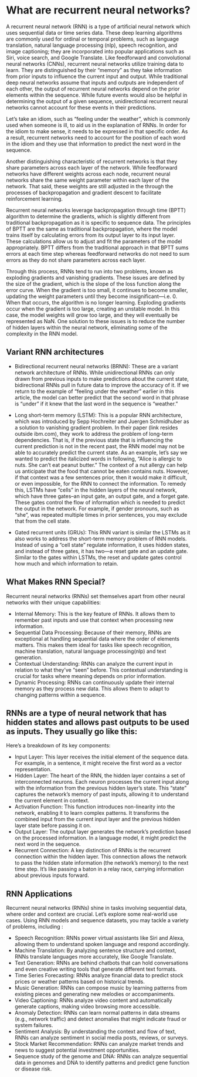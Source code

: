 # What are recurrent neural networks?
A recurrent neural network (RNN) is a type of artificial neural network which uses sequential data or time series data. These deep learning algorithms are commonly used for ordinal or temporal problems, such as language translation, natural language processing (nlp), speech recognition, and image captioning; they are incorporated into popular applications such as Siri, voice search, and Google Translate. Like feedforward and convolutional neural networks (CNNs), recurrent neural networks utilize training data to learn. They are distinguished by their “memory” as they take information from prior inputs to influence the current input and output. While traditional deep neural networks assume that inputs and outputs are independent of each other, the output of recurrent neural networks depend on the prior elements within the sequence. While future events would also be helpful in determining the output of a given sequence, unidirectional recurrent neural networks cannot account for these events in their predictions.

Let’s take an idiom, such as “feeling under the weather”, which is commonly used when someone is ill, to aid us in the explanation of RNNs. In order for the idiom to make sense, it needs to be expressed in that specific order. As a result, recurrent networks need to account for the position of each word in the idiom and they use that information to predict the next word in the sequence.

Another distinguishing characteristic of recurrent networks is that they share parameters across each layer of the network. While feedforward networks have different weights across each node, recurrent neural networks share the same weight parameter within each layer of the network. That said, these weights are still adjusted in the through the processes of backpropagation and gradient descent to facilitate reinforcement learning.

Recurrent neural networks leverage backpropagation through time (BPTT) algorithm to determine the gradients, which is slightly different from traditional backpropagation as it is specific to sequence data. The principles of BPTT are the same as traditional backpropagation, where the model trains itself by calculating errors from its output layer to its input layer. These calculations allow us to adjust and fit the parameters of the model appropriately. BPTT differs from the traditional approach in that BPTT sums errors at each time step whereas feedforward networks do not need to sum errors as they do not share parameters across each layer.

Through this process, RNNs tend to run into two problems, known as exploding gradients and vanishing gradients. These issues are defined by the size of the gradient, which is the slope of the loss function along the error curve. When the gradient is too small, it continues to become smaller, updating the weight parameters until they become insignificant—i.e. 0. When that occurs, the algorithm is no longer learning. Exploding gradients occur when the gradient is too large, creating an unstable model. In this case, the model weights will grow too large, and they will eventually be represented as NaN. One solution to these issues is to reduce the number of hidden layers within the neural network, eliminating some of the complexity in the RNN model.

## Variant RNN architectures
* Bidirectional recurrent neural networks (BRNN): These are a variant network architecture of RNNs. While unidirectional RNNs can only drawn from previous inputs to make predictions about the current state, bidirectional RNNs pull in future data to improve the accuracy of it. If we return to the example of “feeling under the weather” earlier in this article, the model can better predict that the second word in that phrase is “under” if it knew that the last word in the sequence is “weather.”

* Long short-term memory (LSTM): This is a popular RNN architecture, which was introduced by Sepp Hochreiter and Juergen Schmidhuber as a solution to vanishing gradient problem. In their paper (link resides outside ibm.com), they work to address the problem of long-term dependencies. That is, if the previous state that is influencing the current prediction is not in the recent past, the RNN model may not be able to accurately predict the current state. As an example, let’s say we wanted to predict the italicized words in following, “Alice is allergic to nuts. She can’t eat peanut butter.” The context of a nut allergy can help us anticipate that the food that cannot be eaten contains nuts. However, if that context was a few sentences prior, then it would make it difficult, or even impossible, for the RNN to connect the information. To remedy this, LSTMs have “cells” in the hidden layers of the neural network, which have three gates–an input gate, an output gate, and a forget gate. These gates control the flow of information which is needed to predict the output in the network.  For example, if gender pronouns, such as “she”, was repeated multiple times in prior sentences, you may exclude that from the cell state.

* Gated recurrent units (GRUs): This RNN variant is similar the LSTMs as it also works to address the short-term memory problem of RNN models. Instead of using a “cell state” regulate information, it uses hidden states, and instead of three gates, it has two—a reset gate and an update gate. Similar to the gates within LSTMs, the reset and update gates control how much and which information to retain.

## What Makes RNN Special?
Recurrent neural networks (RNNs) set themselves apart from other neural networks with their unique capabilities:

* Internal Memory: This is the key feature of RNNs. It allows them to remember past inputs and use that context when processing new information.
* Sequential Data Processing: Because of their memory, RNNs are exceptional at handling sequential data where the order of elements matters. This makes them ideal for tasks like speech recognition, machine translation, natural language processing(nlp) and text generation.
* Contextual Understanding: RNNs can analyze the current input in relation to what they’ve “seen” before. This contextual understanding is crucial for tasks where meaning depends on prior information.
* Dynamic Processing: RNNs can continuously update their internal memory as they process new data. This allows them to adapt to changing patterns within a sequence.

## RNNs are a type of neural network that has hidden states and allows past outputs to be used as inputs. They usually go like this:

Here’s a breakdown of its key components:

* Input Layer: This layer receives the initial element of the sequence data. For example, in a sentence, it might receive the first word as a vector representation.
* Hidden Layer: The heart of the RNN, the hidden layer contains a set of interconnected neurons. Each neuron processes the current input along with the information from the previous hidden layer’s state. This “state” captures the network’s memory of past inputs, allowing it to understand the current element in context.
* Activation Function: This function introduces non-linearity into the network, enabling it to learn complex patterns. It transforms the combined input from the current input layer and the previous hidden layer state before passing it on.
* Output Layer: The output layer generates the network’s prediction based on the processed information. In a language model, it might predict the next word in the sequence.
* Recurrent Connection: A key distinction of RNNs is the recurrent connection within the hidden layer. This connection allows the network to pass the hidden state information (the network’s memory) to the next time step. It’s like passing a baton in a relay race, carrying information about previous inputs forward.

## RNN Applications
Recurrent neural networks (RNNs) shine in tasks involving sequential data, where order and context are crucial. Let’s explore some real-world use cases. Using RNN models and sequence datasets, you may tackle a variety of problems, including :

* Speech Recognition: RNNs power virtual assistants like Siri and Alexa, allowing them to understand spoken language and respond accordingly.
* Machine Translation: By analyzing sentence structure and context, RNNs translate languages more accurately, like Google Translate.
* Text Generation: RNNs are behind chatbots that can hold conversations and even creative writing tools that generate different text formats.
* Time Series Forecasting: RNNs analyze financial data to predict stock prices or weather patterns based on historical trends.
* Music Generation: RNNs can compose music by learning patterns from existing pieces and generating new melodies or accompaniments.
* Video Captioning: RNNs analyze video content and automatically generate captions, making video browsing more accessible.
* Anomaly Detection: RNNs can learn normal patterns in data streams (e.g., network traffic) and detect anomalies that might indicate fraud or system failures.
* Sentiment Analysis: By understanding the context and flow of text, RNNs can analyze sentiment in social media posts, reviews, or surveys.
* Stock Market Recommendation: RNNs can analyze market trends and news to suggest potential investment opportunities.
* Sequence study of the genome and DNA: RNNs can analyze sequential data in genomes and DNA to identify patterns and predict gene function or disease risk.
